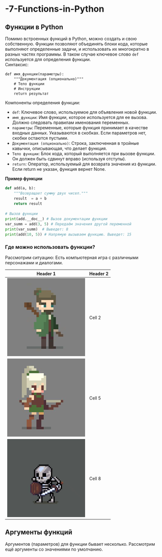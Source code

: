 # -7-Functions-in-Python
## Функции в Python

Помимо встроенных функций в Python, можно создать и свою собственную. Функции позволяют объединять блоки кода, которые выполняют определенные задачи, и использовать их многократно в разных частях программы. В таком случае ключевое слово `def` используется для определения функции. <br>
Синтаксис:  <br>
```
def имя_функции(параметры):
    """Документация (опционально)"""
    # Тело функции
    # Инструкции
    return результат
```
Компоненты определения функции: <br>
* `def`: Ключевое слово, используемое для объявления новой функции.
* `имя_функции`: Имя функции, которое используется для ее вызова. Должно следовать правилам именования переменных.
* `параметры`: Переменные, которые функция принимает в качестве входных данных. Указываются в скобках. Если параметров нет, скобки остаются пустыми.
* `Документация (опционально)`: Строка, заключенная в тройные кавычки, описывающая, что делает функция.
* `Тело функции`: Блок кода, который выполняется при вызове функции. Он должен быть сдвинут вправо (используя отступы).
* `return`: Оператор, используемый для возврата значения из функции. Если return не указан, функция вернет None.

**Пример функции**
```python
def add(a, b):
    """Возвращает сумму двух чисел."""
    result  = a + b
    return result 

# Вызов функции
print(add.__doc__) # Вызов документации функции
var_summ = add(3, 5) # Передаём значения другой переменной
print(var_summ)  # Выведет: 8
print(add(10, 5)) # Напрямую вызываем функцию. Выведет: 15
```

### Где можно использовать функции?

Рассмотрим ситуацию: Есть компьютерная игра с различными персонажами и диалогами. 

| Header 1 | Header 2 |
|----------|----------|
| <img src="https://github.com/TeachKait20/NoneCode/blob/main/func+python/magician.jpg?raw=true">   | Cell 2   |
| <img src="https://github.com/TeachKait20/NoneCode/blob/main/func+python/archer.jpg?raw=true">   | Cell 5   |
| <img src="https://github.com/TeachKait20/NoneCode/blob/main/func+python/enemy.jpg?raw=true" width="256">   | Cell 8   |


## Аргументы функций
Аргументов (параметров) для функции бывает несколько. Рассмотрим ещё аргументы со значениями по умолчанию.
